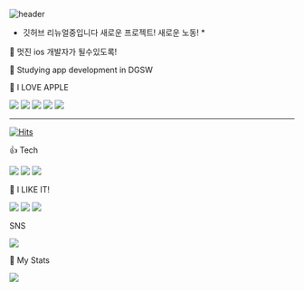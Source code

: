 ![header](https://capsule-render.vercel.app/api?type=waving&color=61DAFB&height=300&section=header&text=App-Developer&fontSize=80)

* 깃허브 리뉴얼중입니다 새로운 프로젝트! 새로운 노동! *

🌱 멋진 ios 개발자가 될수있도록!


🌱 Studying app development in DGSW  


🌱 I LOVE APPLE




[![](https://raw.githubusercontent.com/Garr15/Garr15/main/profile-summary-card-output/nord_dark/0-profile-details.svg)](https://github.com/vn7n24fzkq/github-profile-summary-cards)
[![](https://raw.githubusercontent.com/Garr15/Garr15/main/profile-summary-card-output/nord_dark/1-repos-per-language.svg)](https://github.com/vn7n24fzkq/github-profile-summary-cards) [![](https://raw.githubusercontent.com/Garr15/Garr15/main/profile-summary-card-output/nord_dark/2-most-commit-language.svg)](https://github.com/vn7n24fzkq/github-profile-summary-cards)
[![](https://raw.githubusercontent.com/Garr15/Garr15/main/profile-summary-card-output/nord_dark/3-stats.svg)](https://github.com/vn7n24fzkq/github-profile-summary-cards) [![](https://raw.githubusercontent.com/Garr15/Garr15/main/profile-summary-card-output/nord_dark/4-productive-time.svg)](https://github.com/vn7n24fzkq/github-profile-summary-cards)



***

[![Hits](https://hits.seeyoufarm.com/api/count/incr/badge.svg?url=https%3A%2F%2Fgithub.com%2FGarr15&count_bg=%23388FBB&title_bg=%23BFBFBF&icon=&icon_color=%2359C2CC&title=%EB%B0%A9%EB%AC%B8%EC%9E%90+%EC%88%98&edge_flat=false)](https://hits.seeyoufarm.com)

👍 Tech    

<img src="https://img.shields.io/badge/C-%2300599C?style=flat-square&logo=C&logoColor=white"/></a>
<img src="https://img.shields.io/badge/React Native-61DAFB?style=flat-square&logo=React&logoColor=white"/>
<img src="https://img.shields.io/badge/JavaScript-F7DF1E?style=flat-square&logo=JavaScript&logoColor=white"/>



👊 I LIKE IT!

<img src="https://img.shields.io/badge/Apple-000000?style=flat-square&logo=Apple&logoColor=white"/> </a>
<img src="https://img.shields.io/badge/Google-4285F4?style=flat-square&logo=Google&logoColor=white"/> 
<img src="https://img.shields.io/badge/Facebook-1877F2?style=flat-square&logo=Facebook&logoColor=white"/>


SNS

<a href="https://www.instagram.com/geonwo_o06/" target="_blank"><img src="https://img.shields.io/badge/Instagram-E4405F?style=flat-square&logo=Instagram&logoColor=white"/></a>


👏 My Stats

<img src="https://github-readme-stats.vercel.app/api?username=Garr15&show_icons=true&theme=radical"/></a> 






 
  
  




